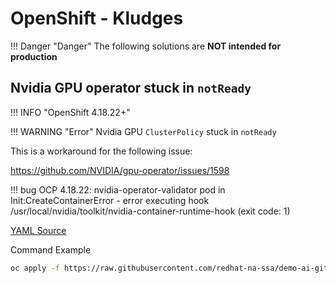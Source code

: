 # OpenShift - Kludges

!!! Danger "Danger"
    The following solutions are **NOT intended for production**

## Nvidia GPU operator stuck in `notReady`

!!! INFO "OpenShift 4.18.22+"

!!! WARNING "Error"
    Nvidia GPU `ClusterPolicy` stuck in `notReady`

This is a workaround for the following issue:

<https://github.com/NVIDIA/gpu-operator/issues/1598>

!!! bug
    OCP 4.18.22: nvidia-operator-validator pod in Init:CreateContainerError - error executing hook /usr/local/nvidia/toolkit/nvidia-container-runtime-hook (exit code: 1)

[YAML Source](https://raw.githubusercontent.com/redhat-na-ssa/demo-ai-gitops-catalog/b042ba4c827a90b638625a4d017fe067745f64d2/dump/gpu-kludge-mcfg.yaml)

Command Example

```sh
oc apply -f https://raw.githubusercontent.com/redhat-na-ssa/demo-ai-gitops-catalog/b042ba4c827a90b638625a4d017fe067745f64d2/dump/gpu-kludge-mcfg.yaml
```
